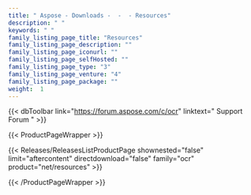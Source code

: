 ```yaml
---
title: " Aspose - Downloads -  -  - Resources"
description: " "
keywords: " "
family_listing_page_title: "Resources"
family_listing_page_description: ""
family_listing_page_iconurl: ""
family_listing_page_selfHosted: ""
family_listing_page_type: "3"
family_listing_page_venture: "4"
family_listing_page_package: ""
weight:  1
---
```


{{< dbToolbar link="https://forum.aspose.com/c/ocr" linktext=" Support Forum " >}}


{{< ProductPageWrapper >}}

<!-- ReleasesListProductPage-->
  <!--  {{< Releases/ReleasesListProductPage shownested="false"  limit="beforecontent" directdownload="false" family="ocr" product="net/resources" >}} -->
<!-- /ReleasesListProductPage-->

<!-- ProductPageContent-->


<!-- /ProductPageContent-->



<!-- ReleasesListProductPage-->
   {{< Releases/ReleasesListProductPage shownested="false"  limit="aftercontent" directdownload="false" family="ocr" product="net/resources" >}}
<!-- /ReleasesListProductPage-->

{{< /ProductPageWrapper >}}

